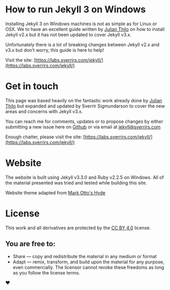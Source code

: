 # How to run Jekyll 3 on Windows
Installing Jekyll 3 on Windows machines is not as simple as for Linux or OSX. We to have an excellent guide written by [Julian Thilo](http://jekyll-windows.juthilo.com) on how to install Jekyll v2.x but it has not been updated to cover Jekyll v3.x.

Unfortunately there is a lot of breaking changes between Jekyll v2.x and v3.x but don't worry, this guide is here to help!

Visit the site: [https://labs.sverrirs.com/jekyll/](https://labs.sverrirs.com/jekyll/)

# Get in touch
This page was based heavily on the fantastic work already done by [Julian Thilo](https://github.com/juthilo/run-jekyll-on-windows) but expanded and updated by Sverrir Sigmundarson to cover the new areas and concerns with Jekyll v3.x. 

You can reach me for comments, updates or to propose changes by either submitting a new issue here on [Github](https://github.com/sverrirs/jekyllonwindows/issues) or via email at [jekyll@sverrirs.com](mailto:jekyll@sverrirs.com)

Enough chatter, please visit the site: [https://labs.sverrirs.com/jekyll/](https://labs.sverrirs.com/jekyll/)

# Website
The website is built using Jekyll v3.3.0 and Ruby v2.2.5 on Windows. All of the material presented was tried and tested while building this site.

Website theme adapted from [Mark Otto's Hyde](https://github.com/poole/hyde)

# License
This work and all derivatives are protected by the [CC BY 4.0](https://creativecommons.org/licenses/by/4.0/) license.

## You are free to:
* Share — copy and redistribute the material in any medium or format
* Adapt — remix, transform, and build upon the material for any purpose, even commercially.
The licensor cannot revoke these freedoms as long as you follow the license terms.

:heart: